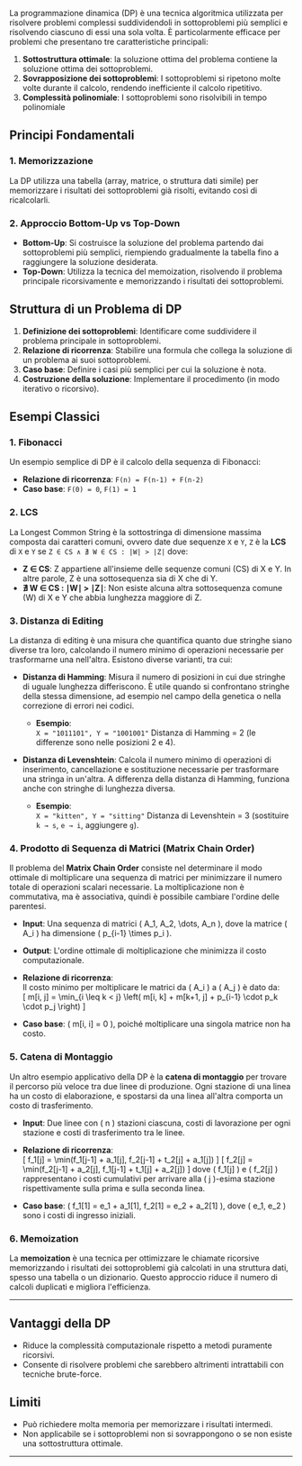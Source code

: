 La programmazione dinamica (DP) è una tecnica algoritmica utilizzata per risolvere problemi complessi suddividendoli in sottoproblemi più semplici e risolvendo ciascuno di essi una sola volta.
È particolarmente efficace per problemi che presentano tre caratteristiche principali:

1. **Sottostruttura ottimale**: la soluzione ottima del problema contiene la soluzione ottima dei sottoproblemi.
2. **Sovrapposizione dei sottoproblemi**: I sottoproblemi si ripetono molte volte durante il calcolo, rendendo inefficiente il calcolo ripetitivo.
3. **Complessità polinomiale**: I sottoproblemi sono risolvibili in tempo polinomiale

## Principi Fondamentali

### 1. Memorizzazione
La DP utilizza una tabella (array, matrice, o struttura dati simile) per memorizzare i risultati dei sottoproblemi già risolti, evitando così di ricalcolarli.

### 2. Approccio Bottom-Up vs Top-Down
- **Bottom-Up**: Si costruisce la soluzione del problema partendo dai sottoproblemi più semplici, riempiendo gradualmente la tabella fino a raggiungere la soluzione desiderata.
- **Top-Down**: Utilizza la tecnica del memoization, risolvendo il problema principale ricorsivamente e memorizzando i risultati dei sottoproblemi.

## Struttura di un Problema di DP
1. **Definizione dei sottoproblemi**: Identificare come suddividere il problema principale in sottoproblemi.
2. **Relazione di ricorrenza**: Stabilire una formula che collega la soluzione di un problema ai suoi sottoproblemi.
3. **Caso base**: Definire i casi più semplici per cui la soluzione è nota.
4. **Costruzione della soluzione**: Implementare il procedimento (in modo iterativo o ricorsivo).

## Esempi Classici

### 1. Fibonacci
Un esempio semplice di DP è il calcolo della sequenza di Fibonacci:

- **Relazione di ricorrenza**: `F(n) = F(n-1) + F(n-2)`
- **Caso base**: `F(0) = 0`, `F(1) = 1`

### 2. LCS
La Longest Common String è la sottostringa di dimensione massima composta dai caratteri comuni, ovvero date due sequenze `X` e `Y`, `Z` è la **LCS** di `X` e `Y` se `Z ∈ CS ∧ ∄ W ∈ CS : |W| > |Z|` dove:
- **Z ∈ CS**: Z appartiene all'insieme delle sequenze comuni (CS) di X e Y. In altre parole, Z è una sottosequenza sia di X che di Y.
- **∄ W ∈ CS : ∣W∣ > ∣Z∣**: Non esiste alcuna altra sottosequenza comune (W) di X e Y che abbia lunghezza maggiore di Z.

### 3. Distanza di Editing
La distanza di editing è una misura che quantifica quanto due stringhe siano diverse tra loro, calcolando il numero minimo di operazioni necessarie per trasformarne una nell'altra. Esistono diverse varianti, tra cui:

- **Distanza di Hamming**:
  Misura il numero di posizioni in cui due stringhe di uguale lunghezza differiscono. È utile quando si confrontano stringhe della stessa dimensione, ad esempio nel campo della genetica o nella correzione di errori nei codici.

   - **Esempio**:  
      `X = "1011101", Y = "1001001"`
      Distanza di Hamming = 2 (le differenze sono nelle posizioni 2 e 4).

- **Distanza di Levenshtein**:
  Calcola il numero minimo di operazioni di inserimento, cancellazione e sostituzione necessarie per trasformare una stringa in un'altra. A differenza della distanza di Hamming, funziona anche con stringhe di lunghezza diversa.

   - **Esempio**:  
      `X = "kitten", Y = "sitting"`
      Distanza di Levenshtein = 3 (sostituire `k → s`, `e → i`, aggiungere `g`).

### 4. Prodotto di Sequenza di Matrici (Matrix Chain Order)
Il problema del **Matrix Chain Order** consiste nel determinare il modo ottimale di moltiplicare una sequenza di matrici per minimizzare il numero totale di operazioni scalari necessarie. La moltiplicazione non è commutativa, ma è associativa, quindi è possibile cambiare l'ordine delle parentesi.

- **Input**: Una sequenza di matrici \( A_1, A_2, \dots, A_n \), dove la matrice \( A_i \) ha dimensione \( p_{i-1} \times p_i \).
- **Output**: L'ordine ottimale di moltiplicazione che minimizza il costo computazionale.

- **Relazione di ricorrenza**:  
  Il costo minimo per moltiplicare le matrici da \( A_i \) a \( A_j \) è dato da:  
  \[
  m[i, j] = \min_{i \leq k < j} \left( m[i, k] + m[k+1, j] + p_{i-1} \cdot p_k \cdot p_j \right)
  \]

- **Caso base**: \( m[i, i] = 0 \), poiché moltiplicare una singola matrice non ha costo.

### 5. Catena di Montaggio
Un altro esempio applicativo della DP è la **catena di montaggio** per trovare il percorso più veloce tra due linee di produzione. Ogni stazione di una linea ha un costo di elaborazione, e spostarsi da una linea all'altra comporta un costo di trasferimento.

- **Input**: Due linee con \( n \) stazioni ciascuna, costi di lavorazione per ogni stazione e costi di trasferimento tra le linee.
- **Relazione di ricorrenza**:  
  \[
  f_1[j] = \min(f_1[j-1] + a_1[j], f_2[j-1] + t_2[j] + a_1[j])
  \]
  \[
  f_2[j] = \min(f_2[j-1] + a_2[j], f_1[j-1] + t_1[j] + a_2[j])
  \]
  dove \( f_1[j] \) e \( f_2[j] \) rappresentano i costi cumulativi per arrivare alla \( j \)-esima stazione rispettivamente sulla prima e sulla seconda linea.

- **Caso base**: \( f_1[1] = e_1 + a_1[1], f_2[1] = e_2 + a_2[1] \), dove \( e_1, e_2 \) sono i costi di ingresso iniziali.

### 6. Memoization
La **memoization** è una tecnica per ottimizzare le chiamate ricorsive memorizzando i risultati dei sottoproblemi già calcolati in una struttura dati, spesso una tabella o un dizionario. Questo approccio riduce il numero di calcoli duplicati e migliora l'efficienza.

---

## Vantaggi della DP
- Riduce la complessità computazionale rispetto a metodi puramente ricorsivi.
- Consente di risolvere problemi che sarebbero altrimenti intrattabili con tecniche brute-force.

## Limiti
- Può richiedere molta memoria per memorizzare i risultati intermedi.
- Non applicabile se i sottoproblemi non si sovrappongono o se non esiste una sottostruttura ottimale.

---
